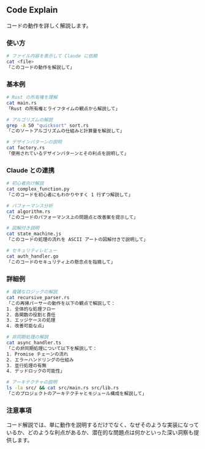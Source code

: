 ## Code Explain

コードの動作を詳しく解説します。

### 使い方

```bash
# ファイル内容を表示して Claude に依頼
cat <file>
「このコードの動作を解説して」
```

### 基本例

```bash
# Rust の所有権を理解
cat main.rs
「Rust の所有権とライフタイムの観点から解説して」

# アルゴリズムの解説
grep -A 50 "quicksort" sort.rs
「このソートアルゴリズムの仕組みと計算量を解説して」

# デザインパターンの説明
cat factory.rs
「使用されているデザインパターンとその利点を説明して」
```

### Claude との連携

```bash
# 初心者向け解説
cat complex_function.py
「このコードを初心者にもわかりやすく 1 行ずつ解説して」

# パフォーマンス分析
cat algorithm.rs
「このコードのパフォーマンス上の問題点と改善案を提示して」

# 図解付き説明
cat state_machine.js
「このコードの処理の流れを ASCII アートの図解付きで説明して」

# セキュリティレビュー
cat auth_handler.go
「このコードのセキュリティ上の懸念点を指摘して」
```

### 詳細例

```bash
# 複雑なロジックの解説
cat recursive_parser.rs
「この再帰パーサーの動作を以下の観点で解説して：
1. 全体的な処理フロー
2. 各関数の役割と責任
3. エッジケースの処理
4. 改善可能な点」

# 非同期処理の解説
cat async_handler.ts
「この非同期処理について以下を解説して：
1. Promise チェーンの流れ
2. エラーハンドリングの仕組み
3. 並行処理の有無
4. デッドロックの可能性」

# アーキテクチャの説明
ls -la src/ && cat src/main.rs src/lib.rs
「このプロジェクトのアーキテクチャとモジュール構成を解説して」
```

### 注意事項

コード解説では、単に動作を説明するだけでなく、なぜそのような実装になっているか、どのような利点があるか、潜在的な問題点は何かといった深い洞察も提供します。
